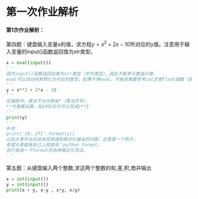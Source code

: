 # 第一次作业解析

#### 第1次作业解析：

第四题：键盘输入变量x的值，求方程$y=x^2+2x-10$所对应的y值。注意用于输入变量的input()函数返回值为str类型。

```python
x = eval(input())
'''
因为input()函数返回结果为str类型（字符类型），因此不能参与数值计算，
eval可以自动将其转化为对应的类型，如果不用eval，可能会需要思考int还是float函数（因为不确定输入为整数还是浮点数），因此答案采用了eval进行类型转化。
'''
y = x**2 + 2*x - 10
'''
在编程中，乘法不允许缺省*（乘法符号），
**代表幂运算，如2的3次方可以写成2**3
'''
print(y)
'''
补充：
print('{0:.2f}'.format(y))
以后大家作业应该会经常遇到格式化输出的问题，这里是一个例子，
希望大家能够自己上网查询：python format。
自行查阅一下format的各种格式化写法。
'''
```

第五题：从键盘输入两个整数,求这两个整数的和,差,积,商并输出

```python
x = int(input())
y = int(input())
print(x + y, x-y , x*y, x/y)
```